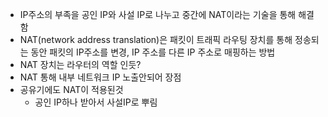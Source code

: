- IP주소의 부족을 공인 IP와 사설 IP로 나누고 중간에 NAT이라는 기술을 통해 해결함
- NAT(network address translation)은 패킷이 트래픽 라우팅 장치를 통해 정송되는 동안 패킷의 IP주소를 변경, IP 주소를 다른 IP 주소로 매핑하는 방법
- NAT 장치는 라우터의 역할 인듯?
- NAT 통해 내부 네트워크 IP 노출안되어 장점
- 공유기에도 NAT이 적용된것
	- 공인 IP하나 받아서 사설IP로 뿌림